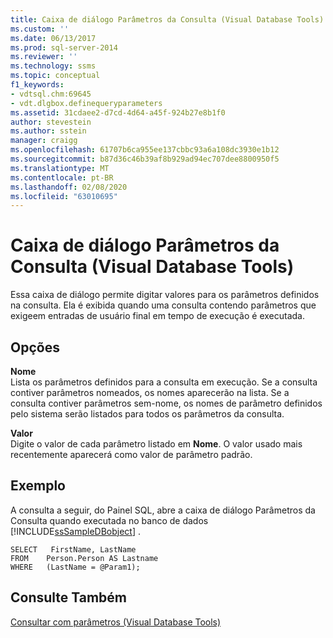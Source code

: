 ```yaml
---
title: Caixa de diálogo Parâmetros da Consulta (Visual Database Tools) | Microsoft Docs
ms.custom: ''
ms.date: 06/13/2017
ms.prod: sql-server-2014
ms.reviewer: ''
ms.technology: ssms
ms.topic: conceptual
f1_keywords:
- vdtsql.chm:69645
- vdt.dlgbox.definequeryparameters
ms.assetid: 31cdaee2-d7cd-4d64-a45f-924b27e8b1f0
author: stevestein
ms.author: sstein
manager: craigg
ms.openlocfilehash: 61707b6ca955ee137cbbc93a6a108dc3930e1b12
ms.sourcegitcommit: b87d36c46b39af8b929ad94ec707dee8800950f5
ms.translationtype: MT
ms.contentlocale: pt-BR
ms.lasthandoff: 02/08/2020
ms.locfileid: "63010695"
---
```

# <a name="query-parameters-dialog-box-visual-database-tools"></a>Caixa de diálogo Parâmetros da Consulta (Visual Database Tools)
  Essa caixa de diálogo permite digitar valores para os parâmetros definidos na consulta. Ela é exibida quando uma consulta contendo parâmetros que exigeem entradas de usuário final em tempo de execução é executada.  
  
## <a name="options"></a>Opções  
 **Nome**  
 Lista os parâmetros definidos para a consulta em execução. Se a consulta contiver parâmetros nomeados, os nomes aparecerão na lista. Se a consulta contiver parâmetros sem-nome, os nomes de parâmetro definidos pelo sistema serão listados para todos os parâmetros da consulta.  
  
 **Valor**  
 Digite o valor de cada parâmetro listado em **Nome**. O valor usado mais recentemente aparecerá como valor de parâmetro padrão.  
  
## <a name="example"></a>Exemplo  
 A consulta a seguir, do Painel SQL, abre a caixa de diálogo Parâmetros da Consulta quando executada no banco de dados [!INCLUDE[ssSampleDBobject](../../includes/sssampledbobject-md.md)] .  
  
```  
SELECT   FirstName, LastName  
FROM    Person.Person AS Lastname  
WHERE   (LastName = @Param1);  
```  
  
## <a name="see-also"></a>Consulte Também  
 [Consultar com parâmetros &#40;Visual Database Tools&#41;](visual-database-tools.md)  
  
  
